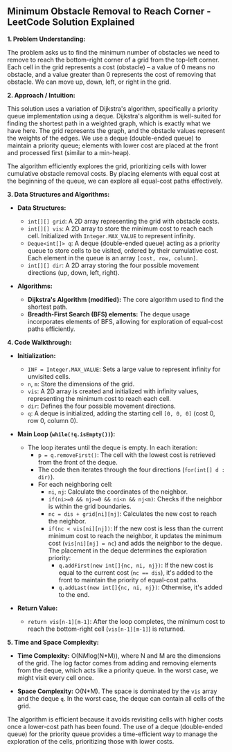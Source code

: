 ## Minimum Obstacle Removal to Reach Corner - LeetCode Solution Explained

**1. Problem Understanding:**

The problem asks us to find the minimum number of obstacles we need to remove to reach the bottom-right corner of a grid from the top-left corner.  Each cell in the grid represents a cost (obstacle) – a value of 0 means no obstacle, and a value greater than 0 represents the cost of removing that obstacle. We can move up, down, left, or right in the grid.

**2. Approach / Intuition:**

This solution uses a variation of Dijkstra's algorithm, specifically a priority queue implementation using a deque.  Dijkstra's algorithm is well-suited for finding the shortest path in a weighted graph, which is exactly what we have here.  The grid represents the graph, and the obstacle values represent the weights of the edges.  We use a deque (double-ended queue) to maintain a priority queue; elements with lower cost are placed at the front and processed first (similar to a min-heap).

The algorithm efficiently explores the grid, prioritizing cells with lower cumulative obstacle removal costs. By placing elements with equal cost at the beginning of the queue, we can explore all equal-cost paths effectively.


**3. Data Structures and Algorithms:**

* **Data Structures:**
    * `int[][] grid`:  A 2D array representing the grid with obstacle costs.
    * `int[][] vis`: A 2D array to store the minimum cost to reach each cell. Initialized with `Integer.MAX_VALUE` to represent infinity.
    * `Deque<int[]> q`: A deque (double-ended queue) acting as a priority queue to store cells to be visited, ordered by their cumulative cost. Each element in the queue is an array `[cost, row, column]`.
    * `int[][] dir`: A 2D array storing the four possible movement directions (up, down, left, right).

* **Algorithms:**
    * **Dijkstra's Algorithm (modified):** The core algorithm used to find the shortest path.
    * **Breadth-First Search (BFS) elements:** The deque usage incorporates elements of BFS, allowing for exploration of equal-cost paths efficiently.

**4. Code Walkthrough:**

* **Initialization:**
    * `INF = Integer.MAX_VALUE`: Sets a large value to represent infinity for unvisited cells.
    * `n`, `m`: Store the dimensions of the grid.
    * `vis`: A 2D array is created and initialized with infinity values, representing the minimum cost to reach each cell.
    * `dir`:  Defines the four possible movement directions.
    * `q`:  A deque is initialized, adding the starting cell `[0, 0, 0]` (cost 0, row 0, column 0).

* **Main Loop (`while(!q.isEmpty())`):**
    * The loop iterates until the deque is empty. In each iteration:
        * `p = q.removeFirst()`: The cell with the lowest cost is retrieved from the front of the deque.
        * The code then iterates through the four directions (`for(int[] d : dir)`).
        * For each neighboring cell:
            * `ni`, `nj`: Calculate the coordinates of the neighbor.
            * `if(ni>=0 && nj>=0 && ni<n && nj<m)`: Checks if the neighbor is within the grid boundaries.
            * `nc = dis + grid[ni][nj]`: Calculates the new cost to reach the neighbor.
            * `if(nc < vis[ni][nj])`:  If the new cost is less than the current minimum cost to reach the neighbor, it updates the minimum cost (`vis[ni][nj] = nc`) and adds the neighbor to the deque.  The placement in the deque determines the exploration priority:
                * `q.addFirst(new int[]{nc, ni, nj})`: If the new cost is equal to the current cost (`nc == dis`), it's added to the front to maintain the priority of equal-cost paths.
                * `q.addLast(new int[]{nc, ni, nj})`: Otherwise, it's added to the end.

* **Return Value:**
    * `return vis[n-1][m-1]`: After the loop completes, the minimum cost to reach the bottom-right cell (`vis[n-1][m-1]`) is returned.


**5. Time and Space Complexity:**

* **Time Complexity:** O(N*M*log(N*M)), where N and M are the dimensions of the grid.  The log factor comes from adding and removing elements from the deque, which acts like a priority queue. In the worst case, we might visit every cell once.

* **Space Complexity:** O(N*M). The space is dominated by the `vis` array and the deque `q`. In the worst case, the deque can contain all cells of the grid.

The algorithm is efficient because it avoids revisiting cells with higher costs once a lower-cost path has been found.  The use of a deque (double-ended queue) for the priority queue provides a time-efficient way to manage the exploration of the cells, prioritizing those with lower costs.
